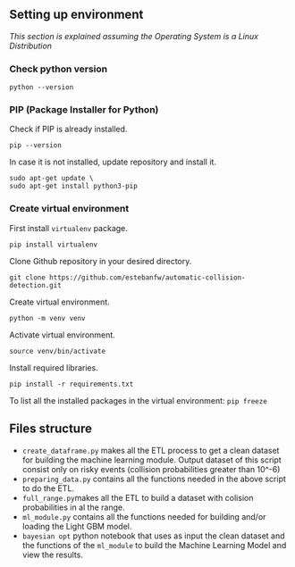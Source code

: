 ## Setting up environment

*This section is explained assuming the Operating System is a Linux Distribution*

### Check python version

~~~
python --version
~~~

### PIP (Package Installer for Python)

Check if PIP is already installed.
~~~
pip --version
~~~ 

In case it is not installed, update repository and install it.
~~~
sudo apt-get update \
sudo apt-get install python3-pip
~~~

### Create virtual environment

First install `virtualenv` package.
~~~
pip install virtualenv
~~~

Clone Github repository in your desired directory.
~~~
git clone https://github.com/estebanfw/automatic-collision-detection.git
~~~

Create virtual environment.
~~~
python -m venv venv
~~~
Activate virtual environment.
~~~
source venv/bin/activate
~~~
Install required libraries.
~~~
pip install -r requirements.txt
~~~
To list all the installed packages in the virtual environment: `pip freeze`

## Files structure

* `create_dataframe.py` makes all the ETL process to get a clean dataset for building the machine learning module. Output dataset of this script consist only on risky events (collision probabilities greater than 10^-6)
* `preparing_data.py` contains all the functions needed in the above script to do the ETL.
* `full_range.py`makes all the ETL to build a dataset with colision probabilities in al the range.
* `ml_module.py` contains all the functions needed for building and/or loading the Light GBM model.
* `bayesian opt` python notebook that uses as input the clean dataset and the functions of the `ml_module` to build the Machine Learning Model and view the results.
